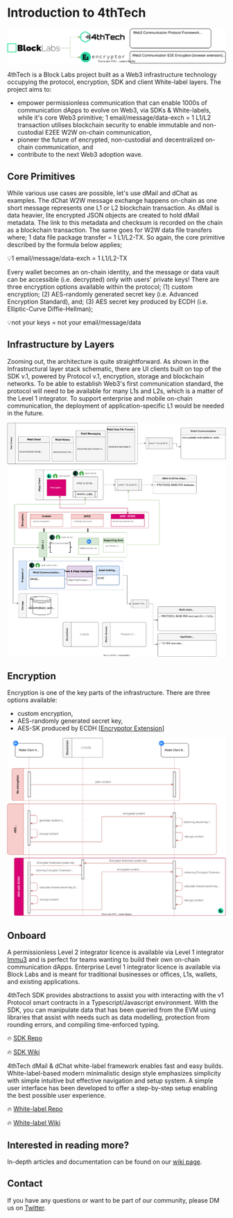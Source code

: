 # Introduction to 4thTech

![4thTech logo](https://github.com/4thtech/static-assets/blob/d30afd40f39a20b21de01d569aba288f56e64cb4/image/4thtech-ecosystem.svg)

4thTech is a Block Labs project built as a Web3 infrastructure technology occupying the protocol, encryption, SDK and client White-label layers. The project aims to:
- empower permissionless communication that can enable 1000s of communication dApps to evolve on Web3, via SDKs & White-labels, while it's core Web3 primitive; 1 email/message/data-exch = 1 L1/L2 transaction utilises blockchain security to enable immutable and non-custodial E2EE W2W on-chain communication,
- pioneer the future of encrypted, non-custodial and decentralized on-chain communication, and
- contribute to the next Web3 adoption wave.

## Core Primitives

While various use cases are possible, let's use dMail and dChat as examples. The dChat W2W message exchange happens on-chain as one short message represents one L1 or L2 blockchain transaction. As dMail is data heavier, lite encrypted JSON objects are created to hold dMail metadata. The link to this metadata and checksum is recorded on the chain as a blockchain transaction. The same goes for W2W data file transfers where; 1 data file package transfer = 1 L1/L2-TX. So again, the core primitive described by the formula below applies; 

💡1 email/message/data-exch = 1 L1/L2-TX

Every wallet becomes an on-chain identity, and the message or data vault can be accessible (i.e. decrypted) only with users' private keys! There are three encryption options available within the protocol; (1) custom encryption; (2) AES-randomly generated secret key (i.e. Advanced Encryption Standard), and; (3) AES secret key produced by ECDH (i.e. Elliptic-Curve Diffie-Hellman); 

💡not your keys = not your email/message/data

## Infrastructure by Layers

Zooming out, the architecture is quite straightforward. As shown in the Infrastructural layer stack schematic, there are UI clients built on top of the SDK v.1, powered by Protocol v.1, encryption, storage and blockchain networks. To be able to establish Web3's first communication standard, the protocol will need to be available for many L1s and L2s, which is a matter of the Level 1 integrator. To support enterprise and mobile on-chain communication, the deployment of application-specific L1 would be needed in the future. 

![Infrastructure by Layers](https://github.com/4thtech/static-assets/blob/626928d361f0985085d724ed5ccc62f2a93dd504/image/infrastructural-layer-schematic-4thtech.svg)

## Encryption

Encryption is one of the key parts of the infrastructure. There are three options available: 

- custom encryption,
- AES-randomly generated secret key,
- AES-SK produced by ECDH [[Encrypotor Extension](https://github.com/4thtech/encryptor-extension)] 

![Encryption](https://github.com/4thtech/static-assets/blob/2fe25a4e1056a2e7ee3b675e73215d79745baf50/image/4thTech-encryption.svg)

## Onboard

A permissionless Level 2 integrator licence is available via Level 1 integrator [Immu3](https://wiki.immu3.io/) and is perfect for teams wanting to build their own on-chain communication dApps. Enterprise Level 1 integrator licence is available via Block Labs and is meant for traditional businesses or offices, L1s, wallets, and existing applications.

4thTech SDK provides abstractions to assist you with interacting with the v1 Protocol smart contracts in a Typescript/Javascript environment. With the SDK, you can manipulate data that has been queried from the EVM using libraries that assist with needs such as data modelling, protection from rounding errors, and compiling time-enforced typing.

🔥 [SDK Repo](https://github.com/4thtech/4thtech-sdk-js)

🔥 [SDK Wiki](https://wiki.4thtech.io/docs/sdk)

4thTech dMail & dChat white-label framework enables fast and easy builds. White-label-based modern minimalistic design style emphasizes simplicity with simple intuitive but effective navigation and setup system. A simple user interface has been developed to offer a step-by-step setup enabling the best possible user experience.

🔥 [White-label Repo](https://github.com/4thtech/white-label-client)

🔥 [White-label Wiki](https://wiki.4thtech.io/docs/white-label)

## Interested in reading more?

In-depth articles and documentation can be found on
our [wiki page](https://wiki.4thtech.io).

## Contact

If you have any questions or want to be part of our community, please DM us on [Twitter](https://twitter.com/4thtechProject).
